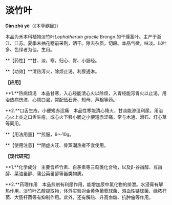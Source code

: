 # 淡竹叶

**Dàn zhú yè**（《本草纲目》）

本品为禾本科植物淡竹叶*Lophatherum  gracile*  Brongn.的干燥茎叶。主产于浙江、江苏。夏季未抽花穗前采割，晒干。除去杂质，切段。本品气微，味淡。以叶多、色绿者为佳。生用。

**【药性】**甘、淡，寒。归心、胃、小肠经。

**【功效】**清热泻火，除烦止渴，利尿通淋。

**【应用】**

**1.**热病烦渴　本品甘寒，入心经能清心火以除烦，入胃经能泻胃火以止渴。用治热病伤津，心烦口渴，常配伍石膏、知母、芦根等药。

**2.**口舌生疮，小便短赤涩痛　本品性寒能清心降火，甘淡能渗湿利尿。用治心火上炎之口舌生疮，或心火下移小肠之小便短赤涩痛，常与木通、滑石、灯心草等同用。

**【用法用量】**煎服，6～10g。

**【使用注意】**阴虚火旺、骨蒸潮热者不宜使用。

**【现代研究】**

**1.**化学成分　主要含芦竹素、白茅素等三萜类化合物，以及β-谷甾醇、豆甾醇、菜油甾醇、蒲公英甾醇等甾类物质。

**2.**药理作用　本品煎剂有利尿作用，能增加尿中氯化物的排泄。水浸膏有解热作用。淡竹叶乙醇提取物，体外实验对金黄色葡萄球菌、溶血性链球菌、绿脓杆菌、大肠杆菌等有抑制作用。此外，还有解热、升高血糖、抗肿瘤等作用。